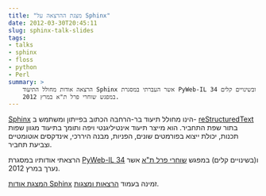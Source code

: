 ```yaml
---
title: "מצגת ההרצאה על Sphinx"
date: 2012-03-30T20:45:11
slug: sphinx-talk-slides
tags:
- talks
- sphinx
- floss
- python
- Perl
summary: >
    הרצאה אודות מחולל התיעוד Sphinx אשר העברתי במסגרת PyWeb-IL 34 ובשינויים קלים
    במפגש שוחרי פרל ת"א במרץ 2012.
---
```

[Sphinx](https://www.sphinx-doc.org/) הינו מחולל תיעוד בר-הרחבה הכתוב בפייתון
ומשתמש ב- [reStructuredText](http://docutils.sf.net/rst.html) בתור שפת התחביר.
הוא מייצר תיעוד אינטיליגנטי ויפה ותומך בתיעוד מגוון שפות תכנות, יכולת ייצוא 
בפורמטים שונים, הפניות, מבנה היררכי, אינדקסים אוטומטיים וצביעת תחביר.

הרצאתי אודותיו במסגרת [PyWeb-IL 34](http://whatsup.org.il/article/6973) 
ו(בשינויים קלים) במפגש [שוחרי פרל ת"א](http://telaviv.pm.org/previous.html#meeting_mar_28_2012)
אשר נערך במרץ 2012.

[המצגת אודות Sphinx](/talks/#sphinx) זמינה בעמוד [הרצאות ומצגות](/talks/).
